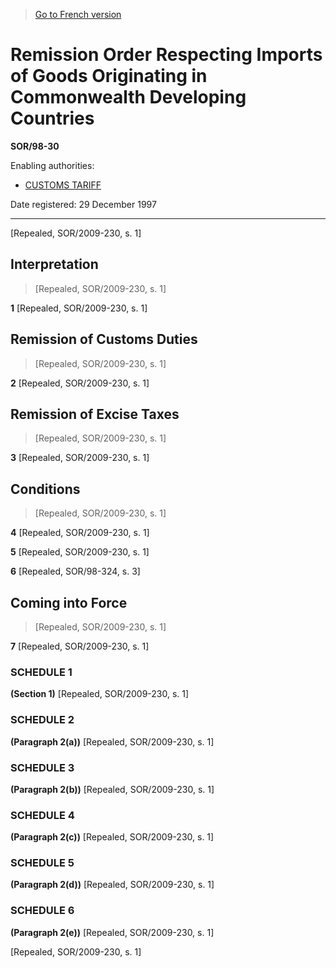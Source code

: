 > [Go to French version](/fr/Règlements/Décrets,%20ordonnances%20et%20règlements%20statutaires/98/30.md)

# Remission Order Respecting Imports of Goods Originating in Commonwealth Developing Countries

**SOR/98-30**

Enabling authorities: 
- [CUSTOMS TARIFF](/en/Acts/Statutes%20of%20Canada/1997/c.%2036.md)

Date registered: 29 December 1997

----------


[Repealed, SOR/2009-230, s. 1]



## Interpretation
> [Repealed, SOR/2009-230, s. 1]



**1** [Repealed, SOR/2009-230, s. 1]




## Remission of Customs Duties
> [Repealed, SOR/2009-230, s. 1]



**2** [Repealed, SOR/2009-230, s. 1]




## Remission of Excise Taxes
> [Repealed, SOR/2009-230, s. 1]



**3** [Repealed, SOR/2009-230, s. 1]




## Conditions
> [Repealed, SOR/2009-230, s. 1]



**4** [Repealed, SOR/2009-230, s. 1]



**5** [Repealed, SOR/2009-230, s. 1]



**6** [Repealed, SOR/98-324, s. 3]




## Coming into Force
> [Repealed, SOR/2009-230, s. 1]



**7** [Repealed, SOR/2009-230, s. 1]




### **SCHEDULE 1** 
**(Section 1)**
[Repealed, SOR/2009-230, s. 1]




### **SCHEDULE 2** 
**(Paragraph 2(a))**
[Repealed, SOR/2009-230, s. 1]




### **SCHEDULE 3** 
**(Paragraph 2(b))**
[Repealed, SOR/2009-230, s. 1]




### **SCHEDULE 4** 
**(Paragraph 2(c))**
[Repealed, SOR/2009-230, s. 1]




### **SCHEDULE 5** 
**(Paragraph 2(d))**
[Repealed, SOR/2009-230, s. 1]




### **SCHEDULE 6** 
**(Paragraph 2(e))**
[Repealed, SOR/2009-230, s. 1]


[Repealed, SOR/2009-230, s. 1]


